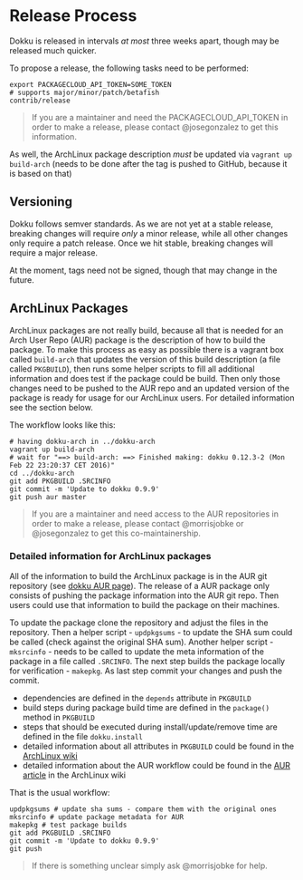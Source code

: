 # Release Process

Dokku is released in intervals *at most* three weeks apart, though may be released much quicker.

To propose a release, the following tasks need to be performed:

```shell
export PACKAGECLOUD_API_TOKEN=SOME_TOKEN
# supports major/minor/patch/betafish
contrib/release
```

> If you are a maintainer and need the PACKAGECLOUD_API_TOKEN in order to make a release, please contact @josegonzalez to get this information.


As well, the ArchLinux package description *must* be updated via `vagrant up build-arch` (needs to be done after the tag is pushed to GitHub, because it is based on that)

## Versioning

Dokku follows semver standards. As we are not yet at a stable release, breaking changes will require *only* a minor release, while all other changes only require a patch release. Once we hit stable, breaking changes will require a major release.

At the moment, tags need not be signed, though that may change in the future.

## ArchLinux Packages

ArchLinux packages are not really build, because all that is needed for an Arch User Repo (AUR) package is the description of how to build the package. To make this process as easy as possible there is a vagrant box called `build-arch` that updates the version of this build description (a file called `PKGBUILD`), then runs some helper scripts to fill all additional information and does test if the package could be build. Then only those changes need to be pushed to the AUR repo and an updated version of the package is ready for usage for our ArchLinux users. For detailed information see the section below.

The workflow looks like this:

```shell
# having dokku-arch in ../dokku-arch
vagrant up build-arch
# wait for "==> build-arch: ==> Finished making: dokku 0.12.3-2 (Mon Feb 22 23:20:37 CET 2016)"
cd ../dokku-arch
git add PKGBUILD .SRCINFO
git commit -m 'Update to dokku 0.9.9'
git push aur master
```

> If you are a maintainer and need access to the AUR repositories in order to make a release, please contact @morrisjobke or @josegonzalez to get this co-maintainership.

### Detailed information for ArchLinux packages

All of the information to build the ArchLinux package is in the AUR git repository (see [dokku AUR page](https://aur.archlinux.org/packages/dokku/)). The release of a AUR package only consists of pushing the package information into the AUR git repo. Then users could use that information to build the package on their machines.

To update the package clone the repository and adjust the files in the repository. Then a helper script - `updpkgsums` - to update the SHA sum could  be called (check against the original SHA sum). Another helper script - `mksrcinfo` - needs to be called to update the meta information of the package in a file called `.SRCINFO`. The next step builds the package locally for verification - `makepkg`. As last step commit your changes and push the commit.

* dependencies are defined in the `depends` attribute in `PKGBUILD`
* build steps during package build time are defined in the `package()` method in `PKGBUILD`
* steps that should be executed during install/update/remove time are defined in the file `dokku.install`
* detailed information about all attributes in `PKGBUILD` could be found in the [ArchLinux wiki](https://wiki.archlinux.org/index.php/PKGBUILD)
* detailed information about the AUR workflow could be found in the [AUR article](https://wiki.archlinux.org/index.php/Arch_User_Repository) in the ArchLinux wiki

That is the usual workflow:

```shell
updpkgsums # update sha sums - compare them with the original ones
mksrcinfo # update package metadata for AUR
makepkg # test package builds
git add PKGBUILD .SRCINFO
git commit -m 'Update to dokku 0.9.9'
git push
```

> If there is something unclear simply ask @morrisjobke for help.
